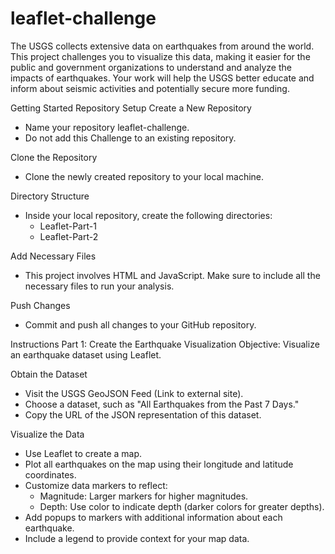 # leaflet-challenge
The USGS collects extensive data on earthquakes from around the world. This project challenges you to visualize this data, making it easier for the public and government organizations to understand and analyze the impacts of earthquakes. Your work will help the USGS better educate and inform about seismic activities and potentially secure more funding.

Getting Started
Repository Setup
Create a New Repository
- Name your repository leaflet-challenge.
- Do not add this Challenge to an existing repository.

Clone the Repository
- Clone the newly created repository to your local machine.

Directory Structure
- Inside your local repository, create the following directories:
  - Leaflet-Part-1
  - Leaflet-Part-2

Add Necessary Files
- This project involves HTML and JavaScript. Make sure to include all the necessary files to run your   analysis.

Push Changes
- Commit and push all changes to your GitHub repository.

Instructions
Part 1: Create the Earthquake Visualization
Objective: Visualize an earthquake dataset using Leaflet.

Obtain the Dataset
- Visit the USGS GeoJSON Feed (Link to external site).
- Choose a dataset, such as "All Earthquakes from the Past 7 Days."
- Copy the URL of the JSON representation of this dataset.

Visualize the Data
- Use Leaflet to create a map.
- Plot all earthquakes on the map using their longitude and latitude coordinates.
- Customize data markers to reflect:
  - Magnitude: Larger markers for higher magnitudes.
  - Depth: Use color to indicate depth (darker colors for greater depths).
- Add popups to markers with additional information about each earthquake.
- Include a legend to provide context for your map data.
